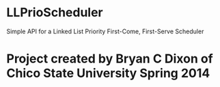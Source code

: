 LLPrioScheduler
===============

Simple API for a Linked List Priority First-Come, First-Serve Scheduler

# Project created by Bryan C Dixon of Chico State University Spring 2014
